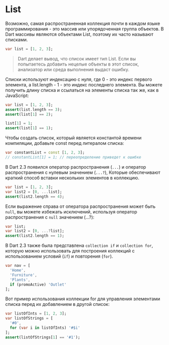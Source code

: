 # List

Возможно, самая распространенная коллекция почти в каждом языке программирования - это массив или упорядоченная группа объектов.
В Dart массивы являются объектами List, поэтому их часто называют списками.

```dart
var list = [1, 2, 3];
```

> Dart делает вывод, что список имеет тип List<int>.
Если вы попытаетесь добавить нецелые объекты в этот список,
анализатор или среда выполнения выдаст ошибку.

Списки используют индексацию с нуля, где 0 - это индекс первого элемента,
а list.length - 1 - это индекс последнего элемента.
Вы можете получить длину списка и ссылаться на элементы списка так же, как в JavaScript:

```dart
var list = [1, 2, 3];
assert(list.length == 3);
assert(list[1] == 2);

list[1] = 1;
assert(list[1] == 1);
```

Чтобы создать список, который является константой времени компиляции, добавьте const перед литералом списка:

```dart
var constantList = const [1, 2, 3];
// constantList[1] = 1; // переопределение приведет к ошибке
```

В Dart 2.3 появился оператор распространения (`...`) и оператор распространения с нулевым значением
(`...?`), Которые обеспечивают краткий способ вставки нескольких элементов в коллекцию.

```dart
var list = [1, 2, 3];
var list2 = [0, ...list];
assert(list2.length == 4);
```

Если выражение справа от оператора распространения может быть `null`, вы можете избежать исключений, используя оператор распространения с `null` значением (...?):

```dart
var list;
var list2 = [0, ...?list];
assert(list2.length == 1);
```

В Dart 2.3 также была представлена `collection if` и `collection for`, которую можно использовать для построения коллекций с использованием условий (`if`) и повторения (`for`).

```dart
var nav = [
  'Home',
  'Furniture',
  'Plants',
  if (promoActive) 'Outlet'
];
```

Вот пример использования коллекции for для управления элементами списка перед их добавлением в другой список:

```dart
var listOfInts = [1, 2, 3];
var listOfStrings = [
  '#0',
  for (var i in listOfInts) '#$i'
];
assert(listOfStrings[1] == '#1');
```

